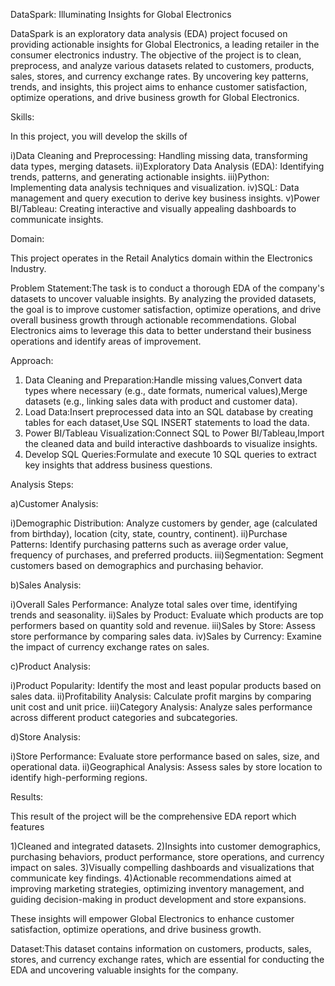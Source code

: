 DataSpark: Illuminating Insights for Global Electronics

DataSpark is an exploratory data analysis (EDA) project focused on providing actionable insights for Global Electronics, a leading retailer in the consumer electronics industry. The objective of the project is to clean, preprocess, and analyze various datasets related to customers, products, sales, stores, and currency exchange rates. By uncovering key patterns, trends, and insights, this project aims to enhance customer satisfaction, optimize operations, and drive business growth for Global Electronics.

Skills:

In this project, you will develop the skills of

i)Data Cleaning and Preprocessing: Handling missing data, transforming data types, merging datasets.
ii)Exploratory Data Analysis (EDA): Identifying trends, patterns, and generating actionable insights.
iii)Python: Implementing data analysis techniques and visualization.
iv)SQL: Data management and query execution to derive key business insights.
v)Power BI/Tableau: Creating interactive and visually appealing dashboards to communicate insights.

Domain:

This project operates in the Retail Analytics domain within the Electronics Industry.

Problem Statement:The task is to conduct a thorough EDA of the company's datasets to uncover valuable insights. By analyzing the provided datasets, the goal is to improve customer satisfaction, optimize operations, and drive overall business growth through actionable recommendations. Global Electronics aims to leverage this data to better understand their business operations and identify areas of improvement.

Approach:

1. Data Cleaning and Preparation:Handle missing values,Convert data types where necessary (e.g., date formats, numerical values),Merge datasets (e.g., linking sales data with product and customer data).
2. Load Data:Insert preprocessed data into an SQL database by creating tables for each dataset,Use SQL INSERT statements to load the data.
3. Power BI/Tableau Visualization:Connect SQL to Power BI/Tableau,Import the cleaned data and build interactive dashboards to visualize insights.
4. Develop SQL Queries:Formulate and execute 10 SQL queries to extract key insights that address business questions.

Analysis Steps:

a)Customer Analysis:

i)Demographic Distribution: Analyze customers by gender, age (calculated from birthday), location (city, state, country, continent).
ii)Purchase Patterns: Identify purchasing patterns such as average order value, frequency of purchases, and preferred products.
iii)Segmentation: Segment customers based on demographics and purchasing behavior.

b)Sales Analysis:

i)Overall Sales Performance: Analyze total sales over time, identifying trends and seasonality.
ii)Sales by Product: Evaluate which products are top performers based on quantity sold and revenue.
iii)Sales by Store: Assess store performance by comparing sales data.
iv)Sales by Currency: Examine the impact of currency exchange rates on sales.

c)Product Analysis:

i)Product Popularity: Identify the most and least popular products based on sales data.
ii)Profitability Analysis: Calculate profit margins by comparing unit cost and unit price.
iii)Category Analysis: Analyze sales performance across different product categories and subcategories.

d)Store Analysis:

i)Store Performance: Evaluate store performance based on sales, size, and operational data.
ii)Geographical Analysis: Assess sales by store location to identify high-performing regions.

Results:

This result of the project will be the comprehensive EDA report which features

1)Cleaned and integrated datasets.
2)Insights into customer demographics, purchasing behaviors, product performance, store operations, and currency impact on sales.
3)Visually compelling dashboards and visualizations that communicate key findings.
4)Actionable recommendations aimed at improving marketing strategies, optimizing inventory management, and guiding decision-making in product development and store expansions.

These insights will empower Global Electronics to enhance customer satisfaction, optimize operations, and drive business growth.

Dataset:This dataset contains information on customers, products, sales, stores, and currency exchange rates, which are essential for conducting the EDA and uncovering valuable insights for the company.
